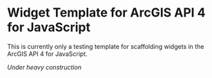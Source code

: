 # Widget Template for ArcGIS API 4 for JavaScript

This is currently only a testing template for scaffolding widgets in the ArcGIS API 4 for JavaScript.

_Under heavy construction_
